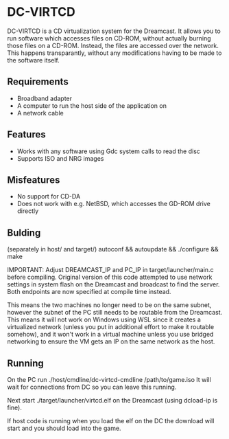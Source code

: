 DC-VIRTCD
=========

DC-VIRTCD is a CD virtualization system for the Dreamcast.  It allows you
to run software which accesses files on CD-ROM, without actually burning
those files on a CD-ROM.  Instead, the files are accessed over the network.
This happens transparantly, without any modifications having to be made
to the software itself.

Requirements
------------

* Broadband adapter
* A computer to run the host side of the application on
* A network cable

Features
--------

* Works with any software using Gdc system calls to read the disc
* Supports ISO and NRG images

Misfeatures
-----------

* No support for CD-DA
* Does not work with e.g. NetBSD, which accesses the GD-ROM drive directly

Bulding
-------

(separately in host/ and target/)
autoconf && autoupdate && ./configure && make

IMPORTANT: Adjust DREAMCAST_IP and PC_IP in target/launcher/main.c before compiling.
Original version of this code attempted to use network settings in system flash on
the Dreamcast and broadcast to find the server. Both endpoints are now specified
at compile time instead.

This means the two machines no longer need to be on the same subnet, however the subnet
of the PC still needs to be routable from the Dreamcast. This means it will
not work on Windows using WSL since it creates a virtualized network (unless you put
in additional effort to make it routable somehow), and it
won't work in a virtual machine unless you use bridged networking to ensure the
VM gets an IP on the same network as the host.

Running
-------
On the PC run ./host/cmdline/dc-virtcd-cmdline /path/to/game.iso
It will wait for connections from DC so you can leave this running.

Next start ./target/launcher/virtcd.elf on the Dreamcast (using dcload-ip is fine).

If host code is running when you load the elf on the DC the  download will start
and you should load into the game.
